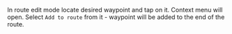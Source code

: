 In route edit mode locate desired waypoint and tap on it. Context menu will open. Select `Add to route` from it - waypoint will be added to the end of the route.